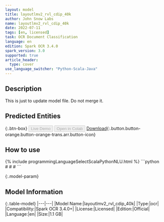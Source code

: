 ```yaml
---
layout: model
title: layoutlmv2_rvl_cdip_40k
author: John Snow Labs
name: layoutlmv2_rvl_cdip_40k
date: 2022-07-11
tags: [en, licensed]
task: OCR Document Classification
language: en
edition: Spark OCR 3.4.0
spark_version: 3.0
supported: true
article_header:
  type: cover
use_language_switcher: "Python-Scala-Java"
---
```


## Description

This is just to update model file. Do not merge it.

## Predicted Entities



{:.btn-box}
<button class="button button-orange" disabled>Live Demo</button>
<button class="button button-orange" disabled>Open in Colab</button>
[Download](https://s3.amazonaws.com/auxdata.johnsnowlabs.com/clinical/ocr/layoutlmv2_rvl_cdip_40k_en_3.4.0_3.0_1657532213431.zip){:.button.button-orange.button-orange-trans.arr.button-icon}

## How to use



<div class="tabs-box" markdown="1">
{% include programmingLanguageSelectScalaPythonNLU.html %}
```python
#
#
#
```

</div>

{:.model-param}
## Model Information

{:.table-model}
|---|---|
|Model Name:|layoutlmv2_rvl_cdip_40k|
|Type:|ocr|
|Compatibility:|Spark OCR 3.4.0+|
|License:|Licensed|
|Edition:|Official|
|Language:|en|
|Size:|1.1 GB|